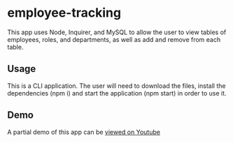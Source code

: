 # employee-tracking

This app uses Node, Inquirer, and MySQL to allow the user to view tables of employees, roles, and departments, as well as add and remove from each table. 

## Usage
This is a CLI application. The user will need to download the files, install the dependencies (npm i) and start the application (npm start) in order to use it. 


## Demo
A partial demo of this app can be [viewed on Youtube](https://youtu.be/JcQz_pZHQiA)
